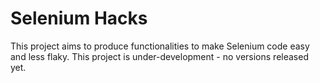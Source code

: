 # Selenium Hacks
This project aims to produce functionalities to make Selenium code easy and less flaky. This project is under-development - no versions released yet.
